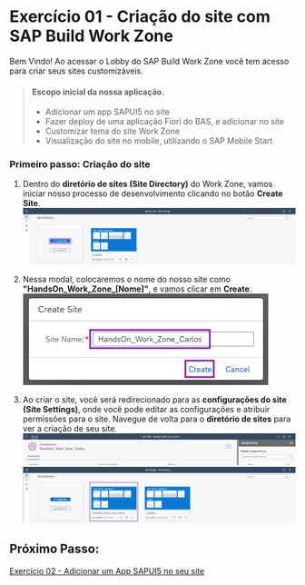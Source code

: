 # Exercício 01 - Criação do site com SAP Build Work Zone

Bem Vindo! Ao acessar o Lobby do SAP Build Work Zone você tem acesso para criar seus sites customizáveis.

> #### Escopo inicial da nossa aplicação.
> - Adicionar um app SAPUI5 no site
> - Fazer deploy de uma aplicação Fiori do BAS, e adicionar no site
> - Customizar tema do site Work Zone
> - Visualização do site no mobile, utilizando o SAP Mobile Start 

### Primeiro passo: Criação do site
1. Dentro do **diretório de sites (Site Directory)** do Work Zone, vamos iniciar nosso processo de desenvolvimento clicando no botão **Create Site**.
  ![Create Site](images/img01.png)

2. Nessa modal, colocaremos o nome do nosso site como **"HandsOn_Work_Zone_[Nome]"**, e vamos clicar em **Create**. 
  ![Site name](images/img02.png)

3. Ao criar o site, você será redirecionado para as **configurações do site (Site Settings)**, onde você pode editar as configurações e atribuir permissões para o site. Navegue de volta para o **diretório de sites** para ver a criação de seu site.
  ![Navigate Back](images/img03.png)
  ![Site Directory](images/img04.png)




## Próximo Passo:
[Exercício 02 - Adicionar um App SAPUI5 no seu site](/exercises/ex2/README.md)